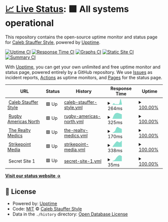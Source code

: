 # [📈 Live Status](https://cssllc.github.io/Sites-Dashboard-Test): <!--live status--> **🟩 All systems operational**

This repository contains the open-source uptime monitor and status page for [Caleb Stauffer Style](https://develop.calebstauffer.com), powered by [Upptime](https://github.com/upptime/upptime).

[![Uptime CI](https://github.com/cssllc/Sites-Dashboard-Test/workflows/Uptime%20CI/badge.svg)](https://github.com/cssllc/Sites-Dashboard-Test/actions?query=workflow%3A%22Uptime+CI%22)
[![Response Time CI](https://github.com/cssllc/Sites-Dashboard-Test/workflows/Response%20Time%20CI/badge.svg)](https://github.com/cssllc/Sites-Dashboard-Test/actions?query=workflow%3A%22Response+Time+CI%22)
[![Graphs CI](https://github.com/cssllc/Sites-Dashboard-Test/workflows/Graphs%20CI/badge.svg)](https://github.com/cssllc/Sites-Dashboard-Test/actions?query=workflow%3A%22Graphs+CI%22)
[![Static Site CI](https://github.com/cssllc/Sites-Dashboard-Test/workflows/Static%20Site%20CI/badge.svg)](https://github.com/cssllc/Sites-Dashboard-Test/actions?query=workflow%3A%22Static+Site+CI%22)
[![Summary CI](https://github.com/cssllc/Sites-Dashboard-Test/workflows/Summary%20CI/badge.svg)](https://github.com/cssllc/Sites-Dashboard-Test/actions?query=workflow%3A%22Summary+CI%22)

With [Upptime](https://upptime.js.org), you can get your own unlimited and free uptime monitor and status page, powered entirely by a GitHub repository. We use [Issues](https://github.com/cssllc/Sites-Dashboard-Test/issues) as incident reports, [Actions](https://github.com/cssllc/Sites-Dashboard-Test/actions) as uptime monitors, and [Pages](https://cssllc.github.io/Sites-Dashboard-Test) for the status page.

<!--start: status pages-->
<!-- This summary is generated by Upptime (https://github.com/upptime/upptime) -->
<!-- Do not edit this manually, your changes will be overwritten -->
<!-- prettier-ignore -->
| URL | Status | History | Response Time | Uptime |
| --- | ------ | ------- | ------------- | ------ |
| <img alt="" src="https://favicons.githubusercontent.com/develop.calebstauffer.com" height="13"> [Caleb Stauffer Style](https://develop.calebstauffer.com) | 🟩 Up | [caleb-stauffer-style.yml](https://github.com/cssllc/Sites-Dashboard-Test/commits/HEAD/history/caleb-stauffer-style.yml) | <details><summary><img alt="Response time graph" src="./graphs/caleb-stauffer-style/response-time-week.png" height="20"> 264ms</summary><br><a href="https://monitor.calebstauffer.com/history/caleb-stauffer-style"><img alt="Response time 264" src="https://img.shields.io/endpoint?url=https%3A%2F%2Fraw.githubusercontent.com%2Fcssllc%2FSites-Dashboard-Test%2FHEAD%2Fapi%2Fcaleb-stauffer-style%2Fresponse-time.json"></a><br><a href="https://monitor.calebstauffer.com/history/caleb-stauffer-style"><img alt="24-hour response time 454" src="https://img.shields.io/endpoint?url=https%3A%2F%2Fraw.githubusercontent.com%2Fcssllc%2FSites-Dashboard-Test%2FHEAD%2Fapi%2Fcaleb-stauffer-style%2Fresponse-time-day.json"></a><br><a href="https://monitor.calebstauffer.com/history/caleb-stauffer-style"><img alt="7-day response time 264" src="https://img.shields.io/endpoint?url=https%3A%2F%2Fraw.githubusercontent.com%2Fcssllc%2FSites-Dashboard-Test%2FHEAD%2Fapi%2Fcaleb-stauffer-style%2Fresponse-time-week.json"></a><br><a href="https://monitor.calebstauffer.com/history/caleb-stauffer-style"><img alt="30-day response time 264" src="https://img.shields.io/endpoint?url=https%3A%2F%2Fraw.githubusercontent.com%2Fcssllc%2FSites-Dashboard-Test%2FHEAD%2Fapi%2Fcaleb-stauffer-style%2Fresponse-time-month.json"></a><br><a href="https://monitor.calebstauffer.com/history/caleb-stauffer-style"><img alt="1-year response time 264" src="https://img.shields.io/endpoint?url=https%3A%2F%2Fraw.githubusercontent.com%2Fcssllc%2FSites-Dashboard-Test%2FHEAD%2Fapi%2Fcaleb-stauffer-style%2Fresponse-time-year.json"></a></details> | <details><summary><a href="https://monitor.calebstauffer.com/history/caleb-stauffer-style">100.00%</a></summary><a href="https://monitor.calebstauffer.com/history/caleb-stauffer-style"><img alt="All-time uptime 100.00%" src="https://img.shields.io/endpoint?url=https%3A%2F%2Fraw.githubusercontent.com%2Fcssllc%2FSites-Dashboard-Test%2FHEAD%2Fapi%2Fcaleb-stauffer-style%2Fuptime.json"></a><br><a href="https://monitor.calebstauffer.com/history/caleb-stauffer-style"><img alt="24-hour uptime 100.00%" src="https://img.shields.io/endpoint?url=https%3A%2F%2Fraw.githubusercontent.com%2Fcssllc%2FSites-Dashboard-Test%2FHEAD%2Fapi%2Fcaleb-stauffer-style%2Fuptime-day.json"></a><br><a href="https://monitor.calebstauffer.com/history/caleb-stauffer-style"><img alt="7-day uptime 100.00%" src="https://img.shields.io/endpoint?url=https%3A%2F%2Fraw.githubusercontent.com%2Fcssllc%2FSites-Dashboard-Test%2FHEAD%2Fapi%2Fcaleb-stauffer-style%2Fuptime-week.json"></a><br><a href="https://monitor.calebstauffer.com/history/caleb-stauffer-style"><img alt="30-day uptime 100.00%" src="https://img.shields.io/endpoint?url=https%3A%2F%2Fraw.githubusercontent.com%2Fcssllc%2FSites-Dashboard-Test%2FHEAD%2Fapi%2Fcaleb-stauffer-style%2Fuptime-month.json"></a><br><a href="https://monitor.calebstauffer.com/history/caleb-stauffer-style"><img alt="1-year uptime 100.00%" src="https://img.shields.io/endpoint?url=https%3A%2F%2Fraw.githubusercontent.com%2Fcssllc%2FSites-Dashboard-Test%2FHEAD%2Fapi%2Fcaleb-stauffer-style%2Fuptime-year.json"></a></details>
| <img alt="" src="https://favicons.githubusercontent.com/rugbyamericasnorth.com" height="13"> [Rugby Americas North](https://rugbyamericasnorth.com) | 🟩 Up | [rugby-americas-north.yml](https://github.com/cssllc/Sites-Dashboard-Test/commits/HEAD/history/rugby-americas-north.yml) | <details><summary><img alt="Response time graph" src="./graphs/rugby-americas-north/response-time-week.png" height="20"> 325ms</summary><br><a href="https://monitor.calebstauffer.com/history/rugby-americas-north"><img alt="Response time 325" src="https://img.shields.io/endpoint?url=https%3A%2F%2Fraw.githubusercontent.com%2Fcssllc%2FSites-Dashboard-Test%2FHEAD%2Fapi%2Frugby-americas-north%2Fresponse-time.json"></a><br><a href="https://monitor.calebstauffer.com/history/rugby-americas-north"><img alt="24-hour response time 316" src="https://img.shields.io/endpoint?url=https%3A%2F%2Fraw.githubusercontent.com%2Fcssllc%2FSites-Dashboard-Test%2FHEAD%2Fapi%2Frugby-americas-north%2Fresponse-time-day.json"></a><br><a href="https://monitor.calebstauffer.com/history/rugby-americas-north"><img alt="7-day response time 325" src="https://img.shields.io/endpoint?url=https%3A%2F%2Fraw.githubusercontent.com%2Fcssllc%2FSites-Dashboard-Test%2FHEAD%2Fapi%2Frugby-americas-north%2Fresponse-time-week.json"></a><br><a href="https://monitor.calebstauffer.com/history/rugby-americas-north"><img alt="30-day response time 325" src="https://img.shields.io/endpoint?url=https%3A%2F%2Fraw.githubusercontent.com%2Fcssllc%2FSites-Dashboard-Test%2FHEAD%2Fapi%2Frugby-americas-north%2Fresponse-time-month.json"></a><br><a href="https://monitor.calebstauffer.com/history/rugby-americas-north"><img alt="1-year response time 325" src="https://img.shields.io/endpoint?url=https%3A%2F%2Fraw.githubusercontent.com%2Fcssllc%2FSites-Dashboard-Test%2FHEAD%2Fapi%2Frugby-americas-north%2Fresponse-time-year.json"></a></details> | <details><summary><a href="https://monitor.calebstauffer.com/history/rugby-americas-north">100.00%</a></summary><a href="https://monitor.calebstauffer.com/history/rugby-americas-north"><img alt="All-time uptime 100.00%" src="https://img.shields.io/endpoint?url=https%3A%2F%2Fraw.githubusercontent.com%2Fcssllc%2FSites-Dashboard-Test%2FHEAD%2Fapi%2Frugby-americas-north%2Fuptime.json"></a><br><a href="https://monitor.calebstauffer.com/history/rugby-americas-north"><img alt="24-hour uptime 100.00%" src="https://img.shields.io/endpoint?url=https%3A%2F%2Fraw.githubusercontent.com%2Fcssllc%2FSites-Dashboard-Test%2FHEAD%2Fapi%2Frugby-americas-north%2Fuptime-day.json"></a><br><a href="https://monitor.calebstauffer.com/history/rugby-americas-north"><img alt="7-day uptime 100.00%" src="https://img.shields.io/endpoint?url=https%3A%2F%2Fraw.githubusercontent.com%2Fcssllc%2FSites-Dashboard-Test%2FHEAD%2Fapi%2Frugby-americas-north%2Fuptime-week.json"></a><br><a href="https://monitor.calebstauffer.com/history/rugby-americas-north"><img alt="30-day uptime 100.00%" src="https://img.shields.io/endpoint?url=https%3A%2F%2Fraw.githubusercontent.com%2Fcssllc%2FSites-Dashboard-Test%2FHEAD%2Fapi%2Frugby-americas-north%2Fuptime-month.json"></a><br><a href="https://monitor.calebstauffer.com/history/rugby-americas-north"><img alt="1-year uptime 100.00%" src="https://img.shields.io/endpoint?url=https%3A%2F%2Fraw.githubusercontent.com%2Fcssllc%2FSites-Dashboard-Test%2FHEAD%2Fapi%2Frugby-americas-north%2Fuptime-year.json"></a></details>
| <img alt="" src="https://favicons.githubusercontent.com/www.therealtymedics.com" height="13"> [The Realty Medics](https://www.therealtymedics.com) | 🟩 Up | [the-realty-medics.yml](https://github.com/cssllc/Sites-Dashboard-Test/commits/HEAD/history/the-realty-medics.yml) | <details><summary><img alt="Response time graph" src="./graphs/the-realty-medics/response-time-week.png" height="20"> 170ms</summary><br><a href="https://monitor.calebstauffer.com/history/the-realty-medics"><img alt="Response time 170" src="https://img.shields.io/endpoint?url=https%3A%2F%2Fraw.githubusercontent.com%2Fcssllc%2FSites-Dashboard-Test%2FHEAD%2Fapi%2Fthe-realty-medics%2Fresponse-time.json"></a><br><a href="https://monitor.calebstauffer.com/history/the-realty-medics"><img alt="24-hour response time 167" src="https://img.shields.io/endpoint?url=https%3A%2F%2Fraw.githubusercontent.com%2Fcssllc%2FSites-Dashboard-Test%2FHEAD%2Fapi%2Fthe-realty-medics%2Fresponse-time-day.json"></a><br><a href="https://monitor.calebstauffer.com/history/the-realty-medics"><img alt="7-day response time 170" src="https://img.shields.io/endpoint?url=https%3A%2F%2Fraw.githubusercontent.com%2Fcssllc%2FSites-Dashboard-Test%2FHEAD%2Fapi%2Fthe-realty-medics%2Fresponse-time-week.json"></a><br><a href="https://monitor.calebstauffer.com/history/the-realty-medics"><img alt="30-day response time 170" src="https://img.shields.io/endpoint?url=https%3A%2F%2Fraw.githubusercontent.com%2Fcssllc%2FSites-Dashboard-Test%2FHEAD%2Fapi%2Fthe-realty-medics%2Fresponse-time-month.json"></a><br><a href="https://monitor.calebstauffer.com/history/the-realty-medics"><img alt="1-year response time 170" src="https://img.shields.io/endpoint?url=https%3A%2F%2Fraw.githubusercontent.com%2Fcssllc%2FSites-Dashboard-Test%2FHEAD%2Fapi%2Fthe-realty-medics%2Fresponse-time-year.json"></a></details> | <details><summary><a href="https://monitor.calebstauffer.com/history/the-realty-medics">100.00%</a></summary><a href="https://monitor.calebstauffer.com/history/the-realty-medics"><img alt="All-time uptime 100.00%" src="https://img.shields.io/endpoint?url=https%3A%2F%2Fraw.githubusercontent.com%2Fcssllc%2FSites-Dashboard-Test%2FHEAD%2Fapi%2Fthe-realty-medics%2Fuptime.json"></a><br><a href="https://monitor.calebstauffer.com/history/the-realty-medics"><img alt="24-hour uptime 100.00%" src="https://img.shields.io/endpoint?url=https%3A%2F%2Fraw.githubusercontent.com%2Fcssllc%2FSites-Dashboard-Test%2FHEAD%2Fapi%2Fthe-realty-medics%2Fuptime-day.json"></a><br><a href="https://monitor.calebstauffer.com/history/the-realty-medics"><img alt="7-day uptime 100.00%" src="https://img.shields.io/endpoint?url=https%3A%2F%2Fraw.githubusercontent.com%2Fcssllc%2FSites-Dashboard-Test%2FHEAD%2Fapi%2Fthe-realty-medics%2Fuptime-week.json"></a><br><a href="https://monitor.calebstauffer.com/history/the-realty-medics"><img alt="30-day uptime 100.00%" src="https://img.shields.io/endpoint?url=https%3A%2F%2Fraw.githubusercontent.com%2Fcssllc%2FSites-Dashboard-Test%2FHEAD%2Fapi%2Fthe-realty-medics%2Fuptime-month.json"></a><br><a href="https://monitor.calebstauffer.com/history/the-realty-medics"><img alt="1-year uptime 100.00%" src="https://img.shields.io/endpoint?url=https%3A%2F%2Fraw.githubusercontent.com%2Fcssllc%2FSites-Dashboard-Test%2FHEAD%2Fapi%2Fthe-realty-medics%2Fuptime-year.json"></a></details>
| <img alt="" src="https://favicons.githubusercontent.com/www.strikepointmedia.com" height="13"> [Strikepoint Media](https://www.strikepointmedia.com) | 🟩 Up | [strikepoint-media.yml](https://github.com/cssllc/Sites-Dashboard-Test/commits/HEAD/history/strikepoint-media.yml) | <details><summary><img alt="Response time graph" src="./graphs/strikepoint-media/response-time-week.png" height="20"> 338ms</summary><br><a href="https://monitor.calebstauffer.com/history/strikepoint-media"><img alt="Response time 338" src="https://img.shields.io/endpoint?url=https%3A%2F%2Fraw.githubusercontent.com%2Fcssllc%2FSites-Dashboard-Test%2FHEAD%2Fapi%2Fstrikepoint-media%2Fresponse-time.json"></a><br><a href="https://monitor.calebstauffer.com/history/strikepoint-media"><img alt="24-hour response time 356" src="https://img.shields.io/endpoint?url=https%3A%2F%2Fraw.githubusercontent.com%2Fcssllc%2FSites-Dashboard-Test%2FHEAD%2Fapi%2Fstrikepoint-media%2Fresponse-time-day.json"></a><br><a href="https://monitor.calebstauffer.com/history/strikepoint-media"><img alt="7-day response time 338" src="https://img.shields.io/endpoint?url=https%3A%2F%2Fraw.githubusercontent.com%2Fcssllc%2FSites-Dashboard-Test%2FHEAD%2Fapi%2Fstrikepoint-media%2Fresponse-time-week.json"></a><br><a href="https://monitor.calebstauffer.com/history/strikepoint-media"><img alt="30-day response time 338" src="https://img.shields.io/endpoint?url=https%3A%2F%2Fraw.githubusercontent.com%2Fcssllc%2FSites-Dashboard-Test%2FHEAD%2Fapi%2Fstrikepoint-media%2Fresponse-time-month.json"></a><br><a href="https://monitor.calebstauffer.com/history/strikepoint-media"><img alt="1-year response time 338" src="https://img.shields.io/endpoint?url=https%3A%2F%2Fraw.githubusercontent.com%2Fcssllc%2FSites-Dashboard-Test%2FHEAD%2Fapi%2Fstrikepoint-media%2Fresponse-time-year.json"></a></details> | <details><summary><a href="https://monitor.calebstauffer.com/history/strikepoint-media">100.00%</a></summary><a href="https://monitor.calebstauffer.com/history/strikepoint-media"><img alt="All-time uptime 100.00%" src="https://img.shields.io/endpoint?url=https%3A%2F%2Fraw.githubusercontent.com%2Fcssllc%2FSites-Dashboard-Test%2FHEAD%2Fapi%2Fstrikepoint-media%2Fuptime.json"></a><br><a href="https://monitor.calebstauffer.com/history/strikepoint-media"><img alt="24-hour uptime 100.00%" src="https://img.shields.io/endpoint?url=https%3A%2F%2Fraw.githubusercontent.com%2Fcssllc%2FSites-Dashboard-Test%2FHEAD%2Fapi%2Fstrikepoint-media%2Fuptime-day.json"></a><br><a href="https://monitor.calebstauffer.com/history/strikepoint-media"><img alt="7-day uptime 100.00%" src="https://img.shields.io/endpoint?url=https%3A%2F%2Fraw.githubusercontent.com%2Fcssllc%2FSites-Dashboard-Test%2FHEAD%2Fapi%2Fstrikepoint-media%2Fuptime-week.json"></a><br><a href="https://monitor.calebstauffer.com/history/strikepoint-media"><img alt="30-day uptime 100.00%" src="https://img.shields.io/endpoint?url=https%3A%2F%2Fraw.githubusercontent.com%2Fcssllc%2FSites-Dashboard-Test%2FHEAD%2Fapi%2Fstrikepoint-media%2Fuptime-month.json"></a><br><a href="https://monitor.calebstauffer.com/history/strikepoint-media"><img alt="1-year uptime 100.00%" src="https://img.shields.io/endpoint?url=https%3A%2F%2Fraw.githubusercontent.com%2Fcssllc%2FSites-Dashboard-Test%2FHEAD%2Fapi%2Fstrikepoint-media%2Fuptime-year.json"></a></details>
| <img alt="" src="https://favicons.githubusercontent.com/null" height="13"> Secret Site 1 | 🟩 Up | [secret-site-1.yml](https://github.com/cssllc/Sites-Dashboard-Test/commits/HEAD/history/secret-site-1.yml) | <details><summary><img alt="Response time graph" src="./graphs/secret-site-1/response-time-week.png" height="20"> 35ms</summary><br><a href="https://monitor.calebstauffer.com/history/secret-site-1"><img alt="Response time 35" src="https://img.shields.io/endpoint?url=https%3A%2F%2Fraw.githubusercontent.com%2Fcssllc%2FSites-Dashboard-Test%2FHEAD%2Fapi%2Fsecret-site-1%2Fresponse-time.json"></a><br><a href="https://monitor.calebstauffer.com/history/secret-site-1"><img alt="24-hour response time 43" src="https://img.shields.io/endpoint?url=https%3A%2F%2Fraw.githubusercontent.com%2Fcssllc%2FSites-Dashboard-Test%2FHEAD%2Fapi%2Fsecret-site-1%2Fresponse-time-day.json"></a><br><a href="https://monitor.calebstauffer.com/history/secret-site-1"><img alt="7-day response time 35" src="https://img.shields.io/endpoint?url=https%3A%2F%2Fraw.githubusercontent.com%2Fcssllc%2FSites-Dashboard-Test%2FHEAD%2Fapi%2Fsecret-site-1%2Fresponse-time-week.json"></a><br><a href="https://monitor.calebstauffer.com/history/secret-site-1"><img alt="30-day response time 35" src="https://img.shields.io/endpoint?url=https%3A%2F%2Fraw.githubusercontent.com%2Fcssllc%2FSites-Dashboard-Test%2FHEAD%2Fapi%2Fsecret-site-1%2Fresponse-time-month.json"></a><br><a href="https://monitor.calebstauffer.com/history/secret-site-1"><img alt="1-year response time 35" src="https://img.shields.io/endpoint?url=https%3A%2F%2Fraw.githubusercontent.com%2Fcssllc%2FSites-Dashboard-Test%2FHEAD%2Fapi%2Fsecret-site-1%2Fresponse-time-year.json"></a></details> | <details><summary><a href="https://monitor.calebstauffer.com/history/secret-site-1">100.00%</a></summary><a href="https://monitor.calebstauffer.com/history/secret-site-1"><img alt="All-time uptime 100.00%" src="https://img.shields.io/endpoint?url=https%3A%2F%2Fraw.githubusercontent.com%2Fcssllc%2FSites-Dashboard-Test%2FHEAD%2Fapi%2Fsecret-site-1%2Fuptime.json"></a><br><a href="https://monitor.calebstauffer.com/history/secret-site-1"><img alt="24-hour uptime 100.00%" src="https://img.shields.io/endpoint?url=https%3A%2F%2Fraw.githubusercontent.com%2Fcssllc%2FSites-Dashboard-Test%2FHEAD%2Fapi%2Fsecret-site-1%2Fuptime-day.json"></a><br><a href="https://monitor.calebstauffer.com/history/secret-site-1"><img alt="7-day uptime 100.00%" src="https://img.shields.io/endpoint?url=https%3A%2F%2Fraw.githubusercontent.com%2Fcssllc%2FSites-Dashboard-Test%2FHEAD%2Fapi%2Fsecret-site-1%2Fuptime-week.json"></a><br><a href="https://monitor.calebstauffer.com/history/secret-site-1"><img alt="30-day uptime 100.00%" src="https://img.shields.io/endpoint?url=https%3A%2F%2Fraw.githubusercontent.com%2Fcssllc%2FSites-Dashboard-Test%2FHEAD%2Fapi%2Fsecret-site-1%2Fuptime-month.json"></a><br><a href="https://monitor.calebstauffer.com/history/secret-site-1"><img alt="1-year uptime 100.00%" src="https://img.shields.io/endpoint?url=https%3A%2F%2Fraw.githubusercontent.com%2Fcssllc%2FSites-Dashboard-Test%2FHEAD%2Fapi%2Fsecret-site-1%2Fuptime-year.json"></a></details>

<!--end: status pages-->

[**Visit our status website →**](https://cssllc.github.io/Sites-Dashboard-Test)

## 📄 License

- Powered by: [Upptime](https://github.com/upptime/upptime)
- Code: [MIT](./LICENSE) © [Caleb Stauffer Style](https://develop.calebstauffer.com)
- Data in the `./history` directory: [Open Database License](https://opendatacommons.org/licenses/odbl/1-0/)
